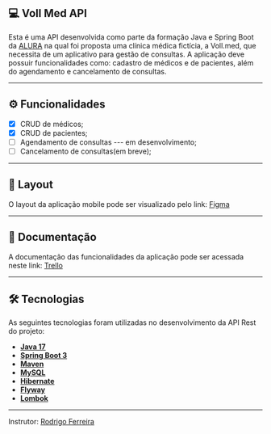## 💻 Voll Med API

Esta é uma API desenvolvida como parte da formação Java e Spring Boot da  [ALURA](https://www.alura.com.br) na qual foi proposta uma clínica médica fictícia, a Voll.med, que necessita de um aplicativo para gestão 
de consultas. A aplicação deve possuir funcionalidades como: cadastro de médicos e de pacientes, além do agendamento e cancelamento de consultas.

---

## ⚙️ Funcionalidades

- [x] CRUD de médicos;
- [x] CRUD de pacientes;
- [ ] Agendamento de consultas --- em desenvolvimento;
- [ ] Cancelamento de consultas(em breve);

---

## 🎨 Layout

O layout da aplicação mobile pode ser visualizado pelo link: <a href="https://www.figma.com/file/N4CgpJqsg7gjbKuDmra3EV/Voll.med">Figma</a>

---

## 📄 Documentação

A documentação das funcionalidades da aplicação pode ser acessada neste link: <a href="https://trello.com/b/O0lGCsKb/api-voll-med">Trello</a>

---

## 🛠 Tecnologias

As seguintes tecnologias foram utilizadas no desenvolvimento da API Rest do projeto:

- **[Java 17](https://www.oracle.com/java)**
- **[Spring Boot 3](https://spring.io/projects/spring-boot)**
- **[Maven](https://maven.apache.org)**
- **[MySQL](https://www.mysql.com)**
- **[Hibernate](https://hibernate.org)**
- **[Flyway](https://flywaydb.org)**
- **[Lombok](https://projectlombok.org)**

---

Instrutor: [Rodrigo Ferreira](https://cursos.alura.com.br/user/rodrigo-ferreira)